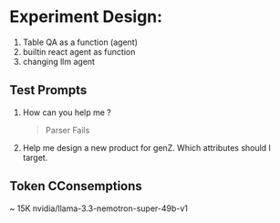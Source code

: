 # Experiment Design: 

1. Table QA as a function (agent)
2. builtin react agent as function
3. changing llm agent


## Test Prompts 

1. How can you help me ?
    > Parser Fails 
    
2. Help me design a new product for genZ. Which attributes should I target.

## Token CConsemptions

~ 15K nvidia/llama-3.3-nemotron-super-49b-v1
